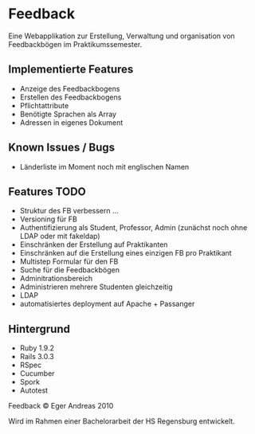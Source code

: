 Feedback
========

Eine Webapplikation zur Erstellung, Verwaltung und organisation von Feedbackbögen im Praktikumssemester.


Implementierte Features
-----------------------

- Anzeige des Feedbackbogens
- Erstellen des Feedbackbogens
- Pflichtattribute
- Benötigte Sprachen als Array
- Adressen in eigenes Dokument

Known Issues / Bugs
-------------------

- Länderliste im Moment noch mit englischen Namen




Features TODO
-------------

- Struktur des FB verbessern ...
- Versioning für FB
- Authentifizierung als Student, Professor, Admin (zunächst noch ohne LDAP oder mit fakeldap)
- Einschränken der Erstellung auf Praktikanten
- Einschränken auf die Erstellung eines einzigen FB pro Praktikant
- Multistep Formular für den FB
- Suche für die Feedbackbögen
- Adminitrationsbereich
- Administrieren mehrere Studenten gleichzeitig
- LDAP
- automatisiertes deployment auf Apache + Passanger


Hintergrund
-----------

- Ruby 1.9.2
- Rails 3.0.3
- RSpec
- Cucumber
- Spork
- Autotest

Feedback &copy; Eger Andreas 2010

Wird im Rahmen einer Bachelorarbeit der HS Regensburg entwickelt.

